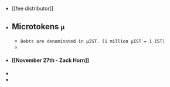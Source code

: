 - [[fee distributor]]
- ## Microtokens `µ`
	- `Debts are denominated in µIST. (1 million µIST = 1 IST)`
	-
- #### [[November 27th - Zack Horn]]
-
-